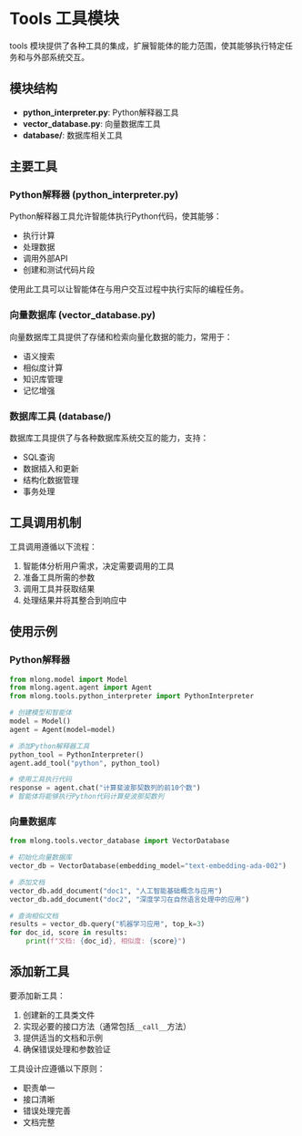 # Tools 工具模块

tools 模块提供了各种工具的集成，扩展智能体的能力范围，使其能够执行特定任务和与外部系统交互。

## 模块结构

- **python_interpreter.py**: Python解释器工具
- **vector_database.py**: 向量数据库工具
- **database/**: 数据库相关工具

## 主要工具

### Python解释器 (python_interpreter.py)

Python解释器工具允许智能体执行Python代码，使其能够：
- 执行计算
- 处理数据
- 调用外部API
- 创建和测试代码片段

使用此工具可以让智能体在与用户交互过程中执行实际的编程任务。

### 向量数据库 (vector_database.py)

向量数据库工具提供了存储和检索向量化数据的能力，常用于：
- 语义搜索
- 相似度计算
- 知识库管理
- 记忆增强

### 数据库工具 (database/)

数据库工具提供了与各种数据库系统交互的能力，支持：
- SQL查询
- 数据插入和更新
- 结构化数据管理
- 事务处理

## 工具调用机制

工具调用遵循以下流程：

1. 智能体分析用户需求，决定需要调用的工具
2. 准备工具所需的参数
3. 调用工具并获取结果
4. 处理结果并将其整合到响应中

## 使用示例

### Python解释器

```python
from mlong.model import Model
from mlong.agent.agent import Agent
from mlong.tools.python_interpreter import PythonInterpreter

# 创建模型和智能体
model = Model()
agent = Agent(model=model)

# 添加Python解释器工具
python_tool = PythonInterpreter()
agent.add_tool("python", python_tool)

# 使用工具执行代码
response = agent.chat("计算斐波那契数列的前10个数")
# 智能体将能够执行Python代码计算斐波那契数列
```

### 向量数据库

```python
from mlong.tools.vector_database import VectorDatabase

# 初始化向量数据库
vector_db = VectorDatabase(embedding_model="text-embedding-ada-002")

# 添加文档
vector_db.add_document("doc1", "人工智能基础概念与应用")
vector_db.add_document("doc2", "深度学习在自然语言处理中的应用")

# 查询相似文档
results = vector_db.query("机器学习应用", top_k=3)
for doc_id, score in results:
    print(f"文档: {doc_id}, 相似度: {score}")
```

## 添加新工具

要添加新工具：

1. 创建新的工具类文件
2. 实现必要的接口方法（通常包括`__call__`方法）
3. 提供适当的文档和示例
4. 确保错误处理和参数验证

工具设计应遵循以下原则：
- 职责单一
- 接口清晰
- 错误处理完善
- 文档完整